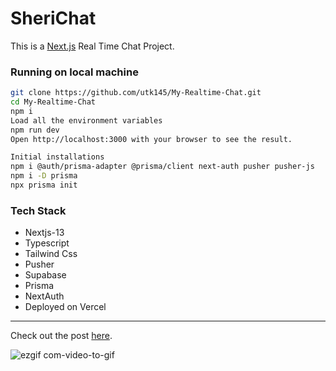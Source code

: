 # SheriChat

This is a [Next.js](https://nextjs.org/) Real Time Chat Project.

### Running on local machine
```bash
git clone https://github.com/utk145/My-Realtime-Chat.git
cd My-Realtime-Chat
npm i
Load all the environment variables
npm run dev
Open http://localhost:3000 with your browser to see the result.
```


```bash
Initial installations
npm i @auth/prisma-adapter @prisma/client next-auth pusher pusher-js
npm i -D prisma
npx prisma init
```

### Tech Stack
- Nextjs-13
- Typescript
- Tailwind Css
- Pusher
- Supabase
- Prisma
- NextAuth
- Deployed on Vercel

---
Check out the post [here](https://twitter.com/utks1455/status/1705950194146431301).


![ezgif com-video-to-gif](https://github.com/utk145/My-Realtime-Chat/assets/122993091/68726098-1c92-418b-a26d-d25755d63405)






